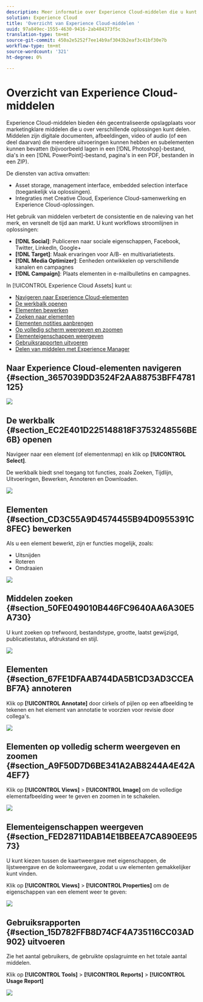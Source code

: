 ```yaml
---
description: Meer informatie over Experience Cloud-middelen die u kunt delen voor verschillende oplossingen.
solution: Experience Cloud
title: 'Overzicht van Experience Cloud-middelen '
uuid: 97a849ec-1555-4630-9416-2ab484373f5c
translation-type: tm+mt
source-git-commit: 450a2e5252f7ee14b9af3043b2eaf3c41bf30e7b
workflow-type: tm+mt
source-wordcount: '321'
ht-degree: 0%

---
```



# Overzicht van Experience Cloud-middelen

Experience Cloud-middelen bieden één gecentraliseerde opslagplaats voor marketingklare middelen die u over verschillende oplossingen kunt delen. Middelen zijn digitale documenten, afbeeldingen, video of audio (of een deel daarvan) die meerdere uitvoeringen kunnen hebben en subelementen kunnen bevatten (bijvoorbeeld lagen in een [!DNL Photoshop]-bestand, dia&#39;s in een [!DNL PowerPoint]-bestand, pagina&#39;s in een PDF, bestanden in een ZIP).

De diensten van activa omvatten:

* Asset storage, management interface, embedded selection interface (toegankelijk via oplossingen).
* Integraties met Creative Cloud, Experience Cloud-samenwerking en Experience Cloud-oplossingen.

Het gebruik van middelen verbetert de consistentie en de naleving van het merk, en versnelt de tijd aan markt. U kunt workflows stroomlijnen in oplossingen:

* **[!DNL Social]**: Publiceren naar sociale eigenschappen, Facebook, Twitter, LinkedIn, Google+
* **[!DNL Target]**: Maak ervaringen voor A/B- en multivariatietests.
* **[!DNL Media Optimizer]**: Eenheden ontwikkelen op verschillende kanalen en campagnes
* **[!DNL Campaign]**: Plaats elementen in e-mailbulletins en campagnes.

In [!UICONTROL Experience Cloud Assets] kunt u:

* [Navigeren naar Experience Cloud-elementen](../experience-cloud-assets/experience-cloud-assets.md#section_3657039DD3524F2AA88753BFF4781125)
* [De werkbalk openen](../experience-cloud-assets/experience-cloud-assets.md#section_EC2E401D225148818F3753248556BE6B)
* [Elementen bewerken](../experience-cloud-assets/experience-cloud-assets.md#section_CD3C55A9D4574455B94D0955391C8FEC)
* [Zoeken naar elementen](../experience-cloud-assets/experience-cloud-assets.md#section_50FE049010B446FC9640AA6A30E5A730)
* [Elementen notities aanbrengen](../experience-cloud-assets/experience-cloud-assets.md#section_67FE1DFAAB744DA5B1CD3AD3CCEABF7A)
* [Op volledig scherm weergeven en zoomen](../experience-cloud-assets/experience-cloud-assets.md#section_A9F50D7D6BE341A2AB8244A4E42A4EF7)
* [Elementeigenschappen weergeven](../experience-cloud-assets/experience-cloud-assets.md#section_FED28711DAB14E1BBEEA7CA890EE9573)
* [Gebruiksrapporten uitvoeren](../experience-cloud-assets/experience-cloud-assets.md#section_15D782FFB8D74CF4A735116CC03AD902)
* [Delen van middelen met Experience Manager](../experience-cloud-assets/experience-cloud-assets.md#section_45C1B72F4D274F54BC6CCB64D2580AC5)

## Naar Experience Cloud-elementen navigeren {#section_3657039DD3524F2AA88753BFF4781125}

![](assets/asset-nav.png)

## De werkbalk {#section_EC2E401D225148818F3753248556BE6B} openen

Navigeer naar een element (of elementenmap) en klik op **[!UICONTROL Select]**.

De werkbalk biedt snel toegang tot functies, zoals Zoeken, Tijdlijn, Uitvoeringen, Bewerken, Annoteren en Downloaden.

![](assets/asset-tools.png)

## Elementen {#section_CD3C55A9D4574455B94D0955391C8FEC} bewerken

Als u een element bewerkt, zijn er functies mogelijk, zoals:

* Uitsnijden
* Roteren
* Omdraaien

![](assets/asset-edit.png)

## Middelen zoeken {#section_50FE049010B446FC9640AA6A30E5A730}

U kunt zoeken op trefwoord, bestandstype, grootte, laatst gewijzigd, publicatiestatus, afdrukstand en stijl.

![](assets/asset-search.png)

## Elementen {#section_67FE1DFAAB744DA5B1CD3AD3CCEABF7A} annoteren

Klik op **[!UICONTROL Annotate]** door cirkels of pijlen op een afbeelding te tekenen en het element van annotatie te voorzien voor revisie door collega&#39;s.

![](assets/assets-annotate.png)

## Elementen op volledig scherm weergeven en zoomen {#section_A9F50D7D6BE341A2AB8244A4E42A4EF7}

Klik op **[!UICONTROL Views]** > **[!UICONTROL Image]** om de volledige elementafbeelding weer te geven en zoomen in te schakelen.

![](assets/asset-zoom.png)

## Elementeigenschappen weergeven {#section_FED28711DAB14E1BBEEA7CA890EE9573}

U kunt kiezen tussen de kaartweergave met eigenschappen, de lijstweergave en de kolomweergave, zodat u uw elementen gemakkelijker kunt vinden.

Klik op **[!UICONTROL Views]** > **[!UICONTROL Properties]** om de eigenschappen van een element weer te geven:

![](assets/asset-properties.png)

## Gebruiksrapporten {#section_15D782FFB8D74CF4A735116CC03AD902} uitvoeren

Zie het aantal gebruikers, de gebruikte opslagruimte en het totale aantal middelen.

Klik op **[!UICONTROL Tools]** > **[!UICONTROL Reports]** > **[!UICONTROL Usage Report]**

![](assets/assets-usage-report.png)
